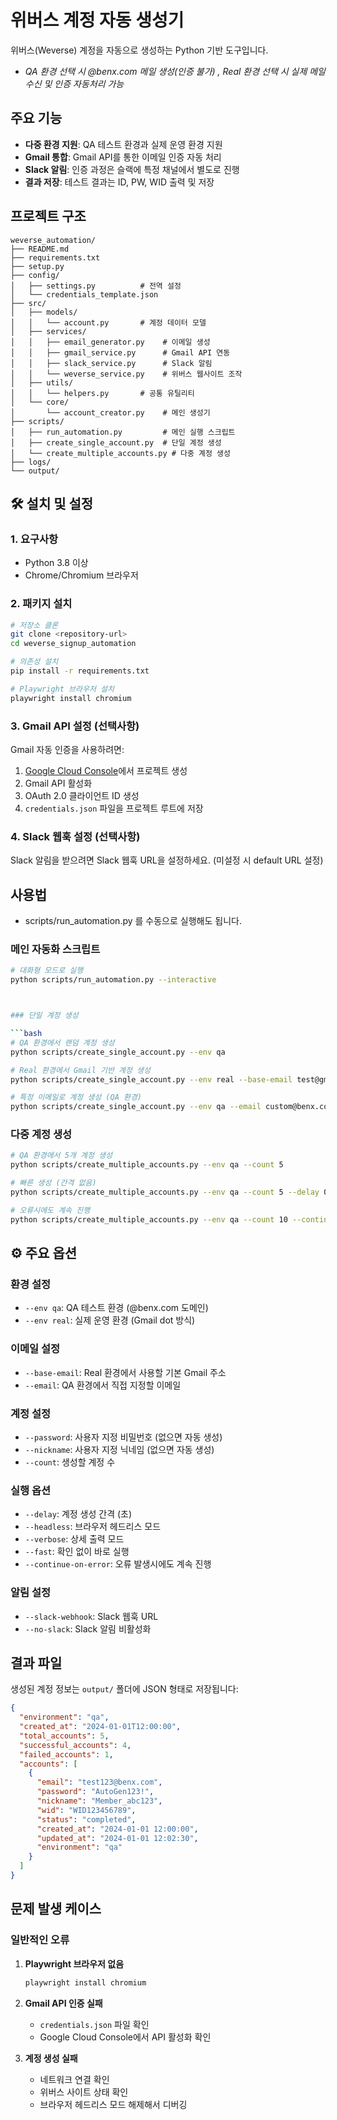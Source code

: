 # 위버스 계정 자동 생성기

위버스(Weverse) 계정을 자동으로 생성하는 Python 기반 도구입니다.
- *QA 환경 선택 시 @benx.com 메일 생성(인증 불가) , Real 환경 선택 시 실제 메일 수신 및 인증 자동처리 가능*
##  주요 기능

- **다중 환경 지원**: QA 테스트 환경과 실제 운영 환경 지원
- **Gmail 통합**: Gmail API를 통한 이메일 인증 자동 처리
- **Slack 알림**: 인증 과정은 슬랙에 특정 채널에서 별도로 진행
- **결과 저장**: 테스트 결과는 ID, PW, WID 출력 및 저장


##  프로젝트 구조

```
weverse_automation/
├── README.md
├── requirements.txt
├── setup.py
├── config/
│   ├── settings.py          # 전역 설정
│   └── credentials_template.json
├── src/
│   ├── models/
│   │   └── account.py       # 계정 데이터 모델
│   ├── services/
│   │   ├── email_generator.py    # 이메일 생성
│   │   ├── gmail_service.py      # Gmail API 연동
│   │   ├── slack_service.py      # Slack 알림
│   │   └── weverse_service.py    # 위버스 웹사이트 조작
│   ├── utils/
│   │   └── helpers.py       # 공통 유틸리티
│   └── core/
│       └── account_creator.py    # 메인 생성기
├── scripts/
│   ├── run_automation.py         # 메인 실행 스크립트
│   ├── create_single_account.py  # 단일 계정 생성
│   └── create_multiple_accounts.py # 다중 계정 생성
├── logs/
└── output/
```

## 🛠 설치 및 설정

### 1. 요구사항

- Python 3.8 이상
- Chrome/Chromium 브라우저

### 2. 패키지 설치

```bash
# 저장소 클론
git clone <repository-url>
cd weverse_signup_automation

# 의존성 설치
pip install -r requirements.txt

# Playwright 브라우저 설치
playwright install chromium
```

### 3. Gmail API 설정 (선택사항)

Gmail 자동 인증을 사용하려면:

1. [Google Cloud Console](https://console.cloud.google.com/)에서 프로젝트 생성
2. Gmail API 활성화
3. OAuth 2.0 클라이언트 ID 생성
4. `credentials.json` 파일을 프로젝트 루트에 저장

### 4. Slack 웹훅 설정 (선택사항)

Slack 알림을 받으려면 Slack 웹훅 URL을 설정하세요. (미설정 시 default URL 설정)

##  사용법

- scripts/run_automation.py 를 수동으로 실행해도 됩니다.

### 메인 자동화 스크립트

```bash
# 대화형 모드로 실행
python scripts/run_automation.py --interactive



### 단일 계정 생성

```bash
# QA 환경에서 랜덤 계정 생성
python scripts/create_single_account.py --env qa

# Real 환경에서 Gmail 기반 계정 생성
python scripts/create_single_account.py --env real --base-email test@gmail.com

# 특정 이메일로 계정 생성 (QA 환경)
python scripts/create_single_account.py --env qa --email custom@benx.com
```

### 다중 계정 생성

```bash
# QA 환경에서 5개 계정 생성
python scripts/create_multiple_accounts.py --env qa --count 5

# 빠른 생성 (간격 없음)
python scripts/create_multiple_accounts.py --env qa --count 5 --delay 0 --fast

# 오류시에도 계속 진행
python scripts/create_multiple_accounts.py --env qa --count 10 --continue-on-error
```

## ⚙️ 주요 옵션

### 환경 설정
- `--env qa`: QA 테스트 환경 (@benx.com 도메인)
- `--env real`: 실제 운영 환경 (Gmail dot 방식)

### 이메일 설정
- `--base-email`: Real 환경에서 사용할 기본 Gmail 주소
- `--email`: QA 환경에서 직접 지정할 이메일

### 계정 설정
- `--password`: 사용자 지정 비밀번호 (없으면 자동 생성)
- `--nickname`: 사용자 지정 닉네임 (없으면 자동 생성)
- `--count`: 생성할 계정 수

### 실행 옵션
- `--delay`: 계정 생성 간격 (초)
- `--headless`: 브라우저 헤드리스 모드
- `--verbose`: 상세 출력 모드
- `--fast`: 확인 없이 바로 실행
- `--continue-on-error`: 오류 발생시에도 계속 진행

### 알림 설정
- `--slack-webhook`: Slack 웹훅 URL
- `--no-slack`: Slack 알림 비활성화

## 결과 파일

생성된 계정 정보는 `output/` 폴더에 JSON 형태로 저장됩니다:

```json
{
  "environment": "qa",
  "created_at": "2024-01-01T12:00:00",
  "total_accounts": 5,
  "successful_accounts": 4,
  "failed_accounts": 1,
  "accounts": [
    {
      "email": "test123@benx.com",
      "password": "AutoGen123!",
      "nickname": "Member_abc123",
      "wid": "WID123456789",
      "status": "completed",
      "created_at": "2024-01-01 12:00:00",
      "updated_at": "2024-01-01 12:02:30",
      "environment": "qa"
    }
  ]
}
```


## 문제 발생 케이스

### 일반적인 오류

1. **Playwright 브라우저 없음**
   ```bash
   playwright install chromium
   ```

2. **Gmail API 인증 실패**
   - `credentials.json` 파일 확인
   - Google Cloud Console에서 API 활성화 확인

3. **계정 생성 실패**
   - 네트워크 연결 확인
   - 위버스 사이트 상태 확인
   - 브라우저 헤드리스 모드 해제해서 디버깅

